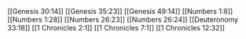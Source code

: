 [[Genesis 30:14]]
[[Genesis 35:23]]
[[Genesis 49:14]]
[[Numbers 1:8]]
[[Numbers 1:28]]
[[Numbers 26:23]]
[[Numbers 26:24]]
[[Deuteronomy 33:18]]
[[1 Chronicles 2:1]]
[[1 Chronicles 7:1]]
[[1 Chronicles 12:32]]
